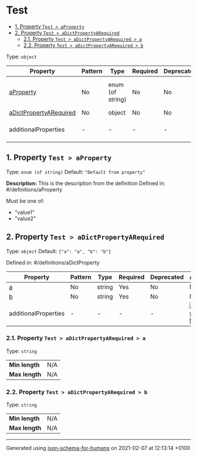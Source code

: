 # Test

- [1. Property `Test > aProperty`](#aProperty)
- [2. Property `Test > aDictPropertyARequired`](#aDictPropertyARequired)
  - [2.1. Property `Test > aDictPropertyARequired > a`](#aDictPropertyARequired_a)
  - [2.2. Property `Test > aDictPropertyARequired > b`](#aDictPropertyARequired_b)

Type: `object`

| Property | Pattern | Type | Required | Deprecated | Additional | Description |
| -------- | ------- | ---- | -------- | ---------- | ---------- | ----------- |
| [aProperty](#aProperty)|No|enum (of string)|No|No| No|This is the description from the definition|
| [aDictPropertyARequired](#aDictPropertyARequired)|No|object|No|No| No|-|
  | additionalProperties | - | - | - | - |  [![made-with-Markdown](https://img.shields.io/badge/Any%20type-allowed-green)](# "Additional Properties of any type are allowed.") | - |

## <a name="aProperty"></a>1. Property `Test > aProperty`

Type: `enum (of string)`
Default: `"Default from property"`

**Description:** This is the description from the definition
Defined in: #/definitions/aProperty

Must be one of:
* "value1"
* "value2"

## <a name="aDictPropertyARequired"></a>2. Property `Test > aDictPropertyARequired`

Type: `object`
Default: `{"a": "a", "b": "b"}`

Defined in: #/definitions/aDictProperty

| Property | Pattern | Type | Required | Deprecated | Additional | Description |
| -------- | ------- | ---- | -------- | ---------- | ---------- | ----------- |
| [a](#aDictPropertyARequired_a)|No|string|Yes|No| No|-|
| [b](#aDictPropertyARequired_b)|No|string|Yes|No| No|-|
  | additionalProperties | - | - | - | - |  [![made-with-Markdown](https://img.shields.io/badge/Any%20type-allowed-green)](# "Additional Properties of any type are allowed.") | - |

### <a name="aDictPropertyARequired_a"></a>2.1. Property `Test > aDictPropertyARequired > a`

Type: `string`

<table>
 	<tr>
    <td><b>Min length</b></td>
    <td>N/A</td>
 	</tr>
	<tr>
    <td><b>Max length</b></td>
    <td>N/A</td>
	</tr>
</table>

### <a name="aDictPropertyARequired_b"></a>2.2. Property `Test > aDictPropertyARequired > b`

Type: `string`

<table>
 	<tr>
    <td><b>Min length</b></td>
    <td>N/A</td>
 	</tr>
	<tr>
    <td><b>Max length</b></td>
    <td>N/A</td>
	</tr>
</table>

----------------------------------------------------------------------------------------------------------------------------
Generated using [json-schema-for-humans](https://github.com/coveooss/json-schema-for-humans) on 2021-02-07 at 12:13:14 +0100